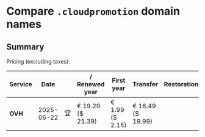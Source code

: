 # Compare `.cloudpromotion` domain names

## Summary

Pricing (excluding taxes):

| Service | Date |  | / Renewed year | First year | Transfer | Restoration |
|--|--|--|--|--|--|--|
| **OVH** | 2025-06-22 | 🏆 | € 19.29<br>($ 21.39) | € 1.99<br>($ 2.15) | € 16.49<br>($ 19.99) |  |
